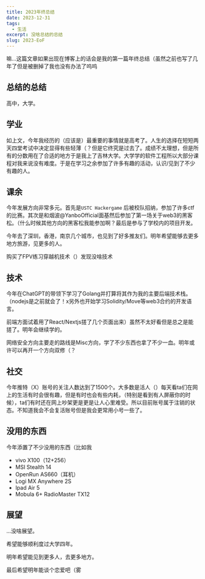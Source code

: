 ```yaml
---
title: 2023年终总结
date: 2023-12-31
tags:
  - 生活
excerpt: 没啥总结的总结
slug: 2023-EoF
---
```


嘛...这篇文章如果出现在博客上的话会是我的第一篇年终总结（虽然之前也写了几年了但是被删掉了我也没有办法了呜呜

## 总结的总结

高中，大学。

## 学业

如上文，今年我经历的（应该是）最重要的事情就是高考了。人生的选择在短短两天四堂考试中决定显得有些轻薄（？但是它终究是过去了。成绩不太理想，但是所有的分数用在了合适的地方于是我上了吉林大学。大学学的软件工程所以大部分课程对我来说没有难度。于是在学习之余参加了许多有趣的活动，认识/见到了不少有趣的人。

## 课余

今年发展方向非常多元。首先是`USTC Hackergame`
后被校队招纳，参加了许多ctf的比赛。其次是和烟波@YanboOfficial面基然后参加了第一场关于web3的黑客松。（什么时候其他方向的黑客松我能参加啊？最后是参与了学校内的项目开发。

今年去了深圳，香港，南京几个城市，也见到了好多推友们。明年希望能够去更多地方旅游，见更多的人。

购买了FPV练习穿越机技术（）发现没啥技术

## 技术

今年在ChatGPT的带领下学习了Golang并打算将其作为我的主要后端技术栈。（nodejs是之前就会了！x另外也开始学习Solidity/Move等web3合约的开发语言。

前端方面试着用了React/Nextjs搓了几个页面出来）虽然不太好看但是总之是能搓了。明年会继续学的。

网络安全方向主要走的路线是Misc方向，学了不少东西也拿了不少一血。明年或许可以再开一个方向双修（？

## 社交

今年推特（X）账号的关注人数达到了1500个。大多数是活人（）每天看ta们在网上的生活有时会很有趣，但是有时也会有些内耗，（特别是看到有人屏蔽你的时候），ta们有时还在网上吵架更是更是让人心里难受。所以目前账号属于注销的状态。不知道我会不会复活账号但是我会更常用小号一些了。

## 没用的东西

今年添置了不少没用的东西（比如我

- vivo X100（12+256）
- MSI Stealth 14
- OpenRun AS660（耳机）
- Logi MX Anywhere 2S
- Ipad Air 5
- Mobula 6+ RadioMaster TX12

## 展望

...没啥展望。

希望能够顺利度过大学四年。

明年希望能见到更多人，去更多地方。

最后希望明年能谈个恋爱吧（雾

